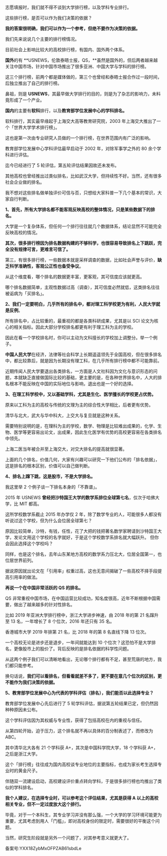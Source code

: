 志愿填报时，我们就不得不谈到大学排行榜，以及学科专业排行。

这些排行榜，是否可以作为我们决策的依据？

**我的答案很明确，我们可以作为一个参考，但绝不要作为决策的依据。**

我们先来说说几个主要的排行榜情况。

目前社会上影响比较大的高校排行榜，有国内、国外两个体系。

**国外**的有 **USNEWS，伦敦泰晤士报，QS，**虽然是国外的，但后两者越来越关注中国市场，针对中国市场推出了很多亚洲、中国大学与学科的排行榜。

这三个排行榜，前两个都是媒体做的，第三个也曾经和泰晤士报合作过一段时间，后独立推出了自己的排行榜。

鼻祖，则是 **USNEWS**，其最早做大学排行的目的，则是为了杂志的影响力，未料竟形成了一个产业。

**国内**的主要有**软科**排行，以及**教育部学位发展中心的学科排名。**

软科排行，其实最早缘起于上海交大高等教育研究院，2003 年上海交大推出了一个「世界大学学术排行榜」。

这也是第一次由专业研究人员做的一个排行榜，在世界范围内有广泛的影响。

教育部学位发展中心学科评估最早启动于 2002 年，对除军事学之外的 80 余个学科进行评估。

迄今已经进行了 5 轮评估，第五轮评估结果因故还未发布。

其他高校也曾经推出过类似排名，比如武汉大学，但持续性不好。当然，还有很多社会企业做的排名。

我不想对这些排名做单独评价可信与否，只想给大家科普一下几个基本的常识，大家自行判断。

**1、首先，所有大学排名都不能客观反映高校的整体情况，只是某些数据下的排名。**

大学是一个复杂体系，但任何一个排行往往就几个数据体系，结论显然不可能完全反映高校的情况。

**其次，很多排行榜因为排名数据构建的不够科学，也很容易导致排名上下跳跃，完全没有规律可言，更难言可信了。**

第三，有很多排行榜，一些数据本就是采样调查的数据，比如社会声誉与评价，**缺乏科学准确性，客观公正性也备受争议**。

从这个维度看，哪个排名的数据更丰富，更客观，其可信度应该就更高。

哪个排名数据简单，主观性数据过高（调查），其可信度必然就低，这类排名往往被诟病为「买排名」。

**2、我们一定要明白，几乎所有的排名中，都对理工科学校更为有利，人民大学就是反例**。

所有排名中，占比较重的，最重视的都是各类科研成果，尤其是以 SCI 论文为核心的相关指标。因此大部分学校排名都更有利于理工科为主的学校。

因此在看一个学校排名时，你可以主动为文科擅长的学校加上调整分。举一个例子。

**中国人民大学**在经济，法律等社会科学上长期遥遥领先于全国高校，但在很多排名中，都比较靠后，就是因为长期没有理工科，在几乎所有排行榜中都不可能靠前。

近期传闻人民大学要退出各类排名，一方面是人文社科因为文化与意识形态的问题，本就缺乏直接做国际比较的基础，更主要的是，在各种世界排名中，人大的排名根本不能反映在中国的实际地位与影响，退出也是一个好的选择。

**3、在理工科学校中，又以基础学科，尤其是生化、医学擅长的学校更占优势。**

原来以工科为主的高校与传统的文理为主的综合性大学相比，后者更有优势。

清华与北大，武大与华中科大，上交大与复旦就是这种关系。

需要特别说明的是，在理科为主的学校，数学、物理是比较难出成果的，化学、生物、医学等更容易出论文，出成果，因此生化医学有优势的高校更容易在各类排名中领先。

上海二医当年被合并至上海交大，对交大排名的提高就很显著。

上面的几个排名，价值几何，大家有兴趣可以研究一下他们公布的「排名依据」，这是排名的根本区别，价值可以自己做判断。

**4、排名上蹿下跳，这是股市，不是大学排名。**

我这里举 2 个例子谈一下排名本身的「不靠谱」。

2015 年 USNEWS **曾经把沙特国王大学的数学系排位全球第七名**，仅次于哈佛大学，比 MIT 都高。

这所学校数学系截止 2015 年办学仅 2 年，除了数学专业的人，可能很多人都没有听说过这个学校，但为什么会位居全球第七？

原因比较简单，沙特，有钱，任性，花了大把的钱把著名数学家聘请到沙特国王大学，发论文用这个学校的名字就好，于是这个学校数学系排名就大幅跃升。 但你会因此选择这个学校吗？

同样，也是这个排名，去年山东某地方高校的数学系力压北大，位居全国第一，也位居世界前列。

据说原因就出论文在「引用率」权重过高，这也无意间揭破了一些高校不择手段提高引用率的做法。

**再说一个在中国非常活跃的 QS 的排名。**

QS 非常重视中国市场，在中国运营比较成功，知名度很高，近年不断根据中国需要，做出了越来越多的针对性排名。

比如 2019 年亚洲大学排行榜中，浙江大学进步神速，由 2018 年的第 21 名蹿升至 13 名，一年增长了 8 个位次，2016 年还只有 35 名。

香港城市大学 2019 年排第 21 名，比 2018 年的第 8 名直线下降 13 位次。

一个高校无论是进步还是退步，一年间就能达到 10 个位次？这恐怕不是大学排名，更像股市上的股价了。背后反映的是排名依据的科学性问题。

从这两个例子我们可以清晰地看出，无论哪个排行都有不足，甚至荒唐的地方，我们都只能参考。

换句话说，**我们可以看排名，但看看就差不多了，更不要在意几个位次的区别，更不能作为我们决策的依据。**

**5、教育部学位发展中心为代表的学科评估（排名），我们能否以此选择专业？**

教育部学位发展中心先后进行了 5 轮学科评估，据说第五轮结果已定，但仍然因种种原因未公布。

这个学科评估因为其权威与专业性，获得了包括高校在内的重视与信任。

从第四轮开始，迫于压力，这个排名就不再以具体的百分制表述了，而修改为 ABC。

其中清华北大各有 21 个学科获 A+，其次是中国科学院大学，18 个学科获 A+，之后是浙江大学。

这个「排行榜」往往成为国内高校谈专业地位的主要指标，也成为家长考生选择专业时的黄金尺子。

伴随双一流建设启动，高校建设评价重点转向学科，于是很多排行榜也均推出了类似的学科排名。

**我个人建议，在选择专业时，可以参考这个评估结果，尤其是获得 A 以上的高校相关专业，但不一定过度放大这个排行。**

毕竟，对于一个本科生，其专业学习并没有那么强，一个大学的学习环境可能更为重要，尤其考虑到用人「门槛」，即对高校身份的限定时，需要很好的平衡这个问题。

当然，研究生阶段就是另外一个问题了，对其参考意义就更大了。

备案号:YXX18ZybMxOFPZAB61sbdLe